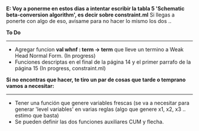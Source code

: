 
**E: Voy a ponerme en estos dias a intentar escribir la tabla 5 'Schematic beta-conversion algorithm', es decir sobre constraint.ml**
Si llegas a ponerte con algo de eso, avisame para no hacer lo mismo los dos ..

**To Do** 
***
   * Agregar funcion **val whnf : term -> term** que lleve un termino a Weak Head Normal Form. (In progress) 
   * Funciones descriptas en el final de la página 14 y el primer parrafo de la página 15 (In progress, constraint.ml)

**Si no encontras que hacer, te tiro un par de cosas que tarde o temprano vamos a necesitar:**
***
   * Tener una función que genere variables frescas (se va a necesitar para generar 'level variables' en varias reglas (algo que genere x1, x2, x3 .. estimo que basta)
   * Se pueden definir las dos funciones auxiliares CUM y flecha.


